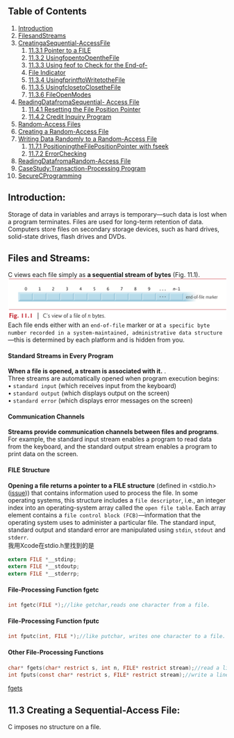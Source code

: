## <a name='contents'>Table of Contents</a>

1. [Introduction](#11.1)
1. [FilesandStreams](#11.2)
1. [CreatingaSequential-AccessFile](#11.3)
   1. [11.3.1 Pointer to a FILE](#11.)
   1. [11.3.2 UsingfopentoOpentheFile](#11.)
   1. [11.3.3 Using feof to Check for the End-of-](#11.)
   1. [File Indicator](#11.)
   1. [11.3.4 UsingfprintftoWritetotheFile](#11.)
   1. [11.3.5 UsingfclosetoClosetheFile](#11.)
   1. [11.3.6 FileOpenModes](#11.)
1. [ReadingDatafromaSequential- Access File](#11.4)
   1. [11.4.1 Resetting the File Position Pointer](#11.)
   1. [11.4.2 Credit Inquiry Program](#11.)
1. [Random-Access Files](#11.5)
1. [Creating a Random-Access File](#11.6)
1. [Writing Data Randomly to a Random-Access File](#11.7)
   1. [11.7.1 PositioningtheFilePositionPointer with fseek](#11.)
   1. [11.7.2 ErrorChecking](#11.)
1. [ReadingDatafromaRandom-Access File](#11.8)
1. [CaseStudy:Transaction-Processing Program](#11.9)
1. [SecureCProgramming](#11.10)
## <a name='11.1'> Introduction:</a>
Storage of data in variables and arrays is temporary—such data is lost when a program terminates. 
Files are used for long-term retention of data. 
Computers store files on secondary storage devices, such as hard drives, solid-state drives, flash drives and DVDs.

## <a name='11.2'> Files and Streams:</a>
C views each file simply as **a sequential stream of bytes** (Fig. 11.1).   
![Fig.11.1](https://github.com/saint-shaka/C/blob/master/CHowToProgram8thNotes/images/11/Fig.%2011.1.png)
Each file ends either with an `end-of-file` marker or at `a specific byte number recorded in a system-maintained, administrative data structure`—this is determined by each platform and is hidden from you.
#### Standard Streams in Every Program 
**When a file is opened, a stream is associated with it.** .    
Three streams are automatically opened when program execution begins:  
• `standard input` (which receives input from the keyboard)     
• `standard output` (which displays output on the screen)    
• `standard error` (which displays error messages on the screen)    
#### Communication Channels 
**Streams provide communication channels between files and programs**.   
For example, the standard input stream enables a program to read data from the keyboard, and the standard output stream enables a program to print data on the screen.  
#### FILE Structure
**Opening a file returns a pointer to a FILE structure** (defined in <stdio.h>([issue](https://github.com/saint-shaka/C/issues/1))) that contains information used to process the file. 
In some operating systems, this structure includes a `file descriptor`, i.e., an integer index into an operating-system array called the `open file table`. 
Each array element contains a `file control block (FCB)`—information that the operating system uses to administer a particular file. The standard input, standard output and standard error are manipulated using `stdin`, `stdout` and `stderr`.  
我用Xcode在stdio.h里找到的是 

``` C
extern FILE *__stdinp;
extern FILE *__stdoutp;
extern FILE *__stderrp;
```
#### File-Processing Function fgetc
``` C
int fgetc(FILE *);//like getchar,reads one character from a file.
```
#### File-Processing Function fputc
``` C
int fputc(int, FILE *);//like putchar, writes one character to a file.
```
#### Other File-Processing Functions
``` C
char* fgets(char* restrict s, int n, FILE* restrict stream);//read a line from a file
int fputs(const char* restrict s, FILE* restrict stream);//write a line to a file
```
[fgets](https://zhidao.baidu.com/question/537428951.html)
## <a name='11.3'> 11.3 Creating a Sequential-Access File:</a>
C imposes no structure on a file. 
``` C

```

